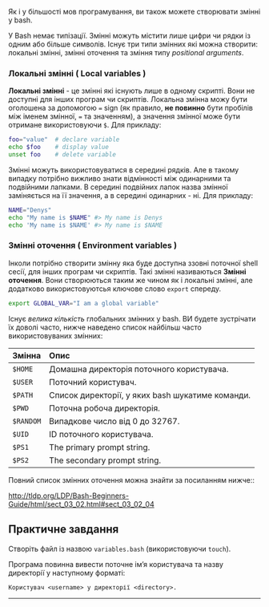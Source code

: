 Як і у більшості мов програмування, ви також можете створювати змінні у bash.

У Bash немає типізації. Змінні можуть містити лише цифри чи рядки із одним або більше символів. Існує три типи змінних які можна створити: локальні змінні, змінні оточення та зміння типу _positional arguments_.

### Локальні змінні ( Local variables )

**Локальні змінні** - це змінні які існують лише в одному скрипті. Вони не доступні для інших програм чи скриптів. Локальна змінна можу бути оголошена за допомогою `=` sign (як правило,  **не повинно** бути пробілів між іменем змінної, `=` та значенням), а значення змінної може бути отримане використовуючи `$`. Для прикладу:

```bash
foo="value"  # declare variable
echo $foo    # display value
unset foo    # delete variable
```

Змінні можуть використовуватися в середині рядків. Але в такому випадку потрібно вижливо знати відмінності між одинарними та подвійними лапками. В середині подвійних лапок назва змінної заміняється на її значення, а в середині одинарних - ні. Для прикладу:

```bash
NAME="Denys"
echo "My name is $NAME" #> My name is Denys
echo 'My name is $NAME' #> My name is $NAME
```

### Змінні оточення ( Environment variables )

Інколи потрібно створити змінну яка буде доступна ззовні поточної shell сесії, для інших програм чи скриптів. Такі змінні називаються **Змінні оточення**. Вони створюються таким же чином як і локальні змінні, але додатково використовуютсья ключове слово `export` спереду.

```bash
export GLOBAL_VAR="I am a global variable"
```

Існує _велика кількість_ глобальних змінних у bash. ВИ будете зустрічати їх доволі часто, нижче наведено список найбільш часто використовуваних змінних:

| Змінна     | Опис                                                   |
| :----------- | :------------------------------------------------------------ |
| `$HOME`      | Домашна директорія поточного користувача.                            |
| `$USER`      | Поточний користувач.                                             |
| `$PATH`      | Список директорії, у яких bash шукатиме команди. |
| `$PWD`       | Поточна робоча директорія.                                |
| `$RANDOM`    | Випадкове число від 0 до 32767.                           |
| `$UID`       | ID поточного користувача.                |
| `$PS1`       | The primary prompt string.                                    |
| `$PS2`       | The secondary prompt string.                                  |

Повний список змінних оточення можна знайти за посиланням нижче::

<http://tldp.org/LDP/Bash-Beginners-Guide/html/sect_03_02.html#sect_03_02_04>

## Практичне завдання

Створіть файл із назвою `variables.bash` (використовуючи `touch`).

Програма повинна вивести поточне ім’я користувача та назву директорії у наступному форматі:

    Користувач <username> у директорії <directory>.

---
